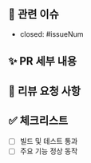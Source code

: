 <!--
PR 이름 컨벤션
[FEAT]: ~~(#issueNum)
-->

## 📌 관련 이슈

- closed: #issueNum

## ✨ PR 세부 내용

<!-- 이번 PR에서 작업한 내용 및 주요 변경사항 (이미지 첨부 가능) -->
<!-- 구현 기능 요약 -->
<!-- 주요 변경사항 -->

## 💬 **리뷰 요청 사항**

<!-- 리뷰를 요청하고 싶은 내용 -->
<!-- 리뷰어가 알아야 할 사항 -->
<!-- 논의가 필요한 사항 -->

## ✅ 체크리스트

- [ ] 빌드 및 테스트 통과
- [ ] 주요 기능 정상 동작
